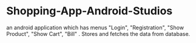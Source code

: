 # Shopping-App-Android-Studios
an android application which has menus "Login", "Registration", "Show Product", "Show Cart", "Bill" . Stores and fetches the data from database.
